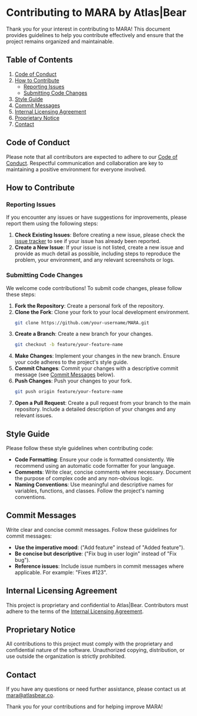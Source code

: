 # Contributing to MARA by Atlas|Bear

Thank you for your interest in contributing to MARA! This document provides guidelines to help you contribute effectively and ensure that the project remains organized and maintainable.

## Table of Contents

1. [Code of Conduct](#code-of-conduct)
2. [How to Contribute](#how-to-contribute)
    - [Reporting Issues](#reporting-issues)
    - [Submitting Code Changes](#submitting-code-changes)
3. [Style Guide](#style-guide)
4. [Commit Messages](#commit-messages)
5. [Internal Licensing Agreement](#internal-licensing-agreement)
6. [Proprietary Notice](#proprietary-notice)
7. [Contact](#contact)

## Code of Conduct

Please note that all contributors are expected to adhere to our [Code of Conduct](CODE_OF_CONDUCT.md). Respectful communication and collaboration are key to maintaining a positive environment for everyone involved.

## How to Contribute

### Reporting Issues

If you encounter any issues or have suggestions for improvements, please report them using the following steps:

1. **Check Existing Issues**: Before creating a new issue, please check the [issue tracker](https://github.com/AtlasBear/MARA/issues) to see if your issue has already been reported.
2. **Create a New Issue**: If your issue is not listed, create a new issue and provide as much detail as possible, including steps to reproduce the problem, your environment, and any relevant screenshots or logs.

### Submitting Code Changes

We welcome code contributions! To submit code changes, please follow these steps:

1. **Fork the Repository**: Create a personal fork of the repository.
2. **Clone the Fork**: Clone your fork to your local development environment.
   ```sh
   git clone https://github.com/your-username/MARA.git
   ```
3. **Create a Branch**: Create a new branch for your changes.
   ```sh
   git checkout -b feature/your-feature-name
   ```
4. **Make Changes**: Implement your changes in the new branch. Ensure your code adheres to the project's style guide.
5. **Commit Changes**: Commit your changes with a descriptive commit message (see [Commit Messages](#commit-messages) below).
6. **Push Changes**: Push your changes to your fork.
   ```sh
   git push origin feature/your-feature-name
   ```
7. **Open a Pull Request**: Create a pull request from your branch to the main repository. Include a detailed description of your changes and any relevant issues.

## Style Guide

Please follow these style guidelines when contributing code:

- **Code Formatting**: Ensure your code is formatted consistently. We recommend using an automatic code formatter for your language.
- **Comments**: Write clear, concise comments where necessary. Document the purpose of complex code and any non-obvious logic.
- **Naming Conventions**: Use meaningful and descriptive names for variables, functions, and classes. Follow the project's naming conventions.

## Commit Messages

Write clear and concise commit messages. Follow these guidelines for commit messages:

- **Use the imperative mood**: ("Add feature" instead of "Added feature").
- **Be concise but descriptive**: ("Fix bug in user login" instead of "Fix bug").
- **Reference issues**: Include issue numbers in commit messages where applicable. For example: "Fixes #123".

## Internal Licensing Agreement

This project is proprietary and confidential to Atlas|Bear. Contributors must adhere to the terms of the [Internal Licensing Agreement](INTERNAL_LICENSE.md).

## Proprietary Notice

All contributions to this project must comply with the proprietary and confidential nature of the software. Unauthorized copying, distribution, or use outside the organization is strictly prohibited.

## Contact

If you have any questions or need further assistance, please contact us at mara@atlasbear.co.

Thank you for your contributions and for helping improve MARA!







